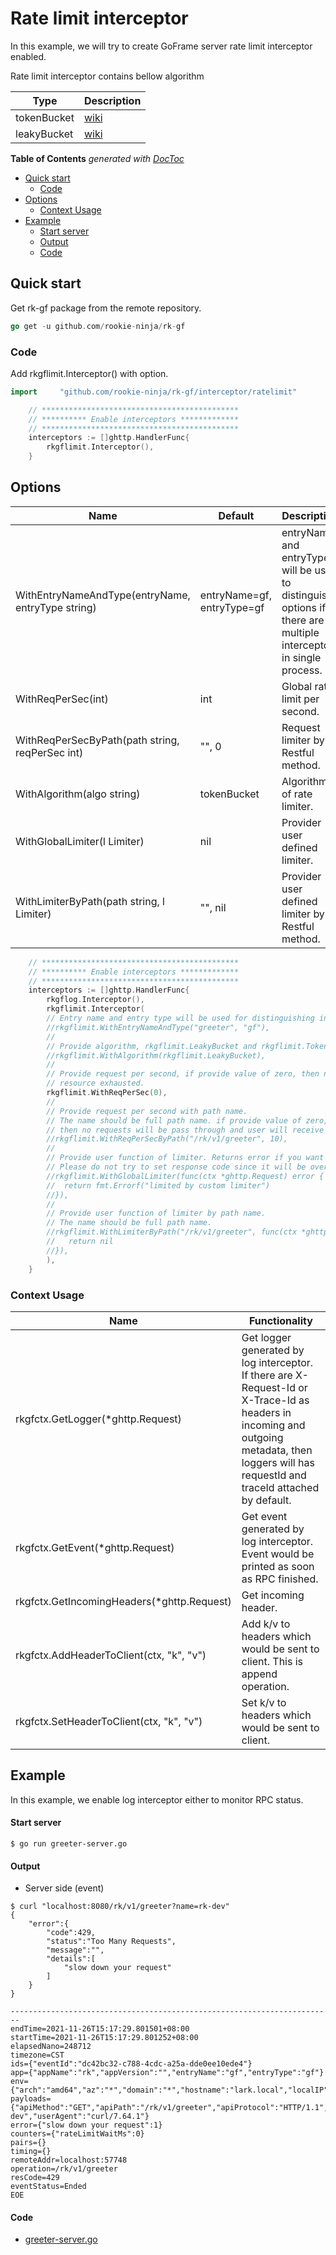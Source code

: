 # Rate limit interceptor
In this example, we will try to create GoFrame server rate limit interceptor enabled.

Rate limit interceptor contains bellow algorithm

| Type | Description |
| ---- | ---- |
| tokenBucket | [wiki](https://en.wikipedia.org/wiki/Token_bucket) |
| leakyBucket | [wiki](https://en.wikipedia.org/wiki/Leaky_bucket) |

<!-- START doctoc generated TOC please keep comment here to allow auto update -->
<!-- DON'T EDIT THIS SECTION, INSTEAD RE-RUN doctoc TO UPDATE -->
**Table of Contents**  *generated with [DocToc](https://github.com/thlorenz/doctoc)*

- [Quick start](#quick-start)
  - [Code](#code)
- [Options](#options)
  - [Context Usage](#context-usage)
- [Example](#example)
    - [Start server](#start-server)
    - [Output](#output)
    - [Code](#code-1)

<!-- END doctoc generated TOC please keep comment here to allow auto update -->

## Quick start
Get rk-gf package from the remote repository.

```go
go get -u github.com/rookie-ninja/rk-gf
```

### Code
Add rkgflimit.Interceptor() with option.

```go
import     "github.com/rookie-ninja/rk-gf/interceptor/ratelimit"
```
```go
    // ********************************************
    // ********** Enable interceptors *************
    // ********************************************
	interceptors := []ghttp.HandlerFunc{
        rkgflimit.Interceptor(),
    }
```

## Options
| Name | Default | Description |
| ---- | ---- | ---- |
| WithEntryNameAndType(entryName, entryType string) | entryName=gf, entryType=gf | entryName and entryType will be used to distinguish options if there are multiple interceptors in single process. |
| WithReqPerSec(int) | int | Global rate limit per second. |
| WithReqPerSecByPath(path string, reqPerSec int) | "", 0 | Request limiter by Restful method. |
| WithAlgorithm(algo string) | tokenBucket | Algorithm of rate limiter. |
| WithGlobalLimiter(l Limiter) | nil | Provider user defined limiter. |
| WithLimiterByPath(path string, l Limiter) | "", nil | Provider user defined limiter by Restful method. |

```go
	// ********************************************
	// ********** Enable interceptors *************
	// ********************************************
	interceptors := []ghttp.HandlerFunc{
		rkgflog.Interceptor(),
		rkgflimit.Interceptor(
		// Entry name and entry type will be used for distinguishing interceptors. Recommended.
		//rkgflimit.WithEntryNameAndType("greeter", "gf"),
		//
		// Provide algorithm, rkgflimit.LeakyBucket and rkgflimit.TokenBucket was available, default is TokenBucket.
		//rkgflimit.WithAlgorithm(rkgflimit.LeakyBucket),
		//
		// Provide request per second, if provide value of zero, then no requests will be pass through and user will receive an error with
		// resource exhausted.
		rkgflimit.WithReqPerSec(0),
		//
		// Provide request per second with path name.
		// The name should be full path name. if provide value of zero,
		// then no requests will be pass through and user will receive an error with resource exhausted.
		//rkgflimit.WithReqPerSecByPath("/rk/v1/greeter", 10),
		//
		// Provide user function of limiter. Returns error if you want to limit the request.
		// Please do not try to set response code since it will be overridden by middleware.
		//rkgflimit.WithGlobalLimiter(func(ctx *ghttp.Request) error {
		//	return fmt.Errorf("limited by custom limiter")
		//}),
		//
		// Provide user function of limiter by path name.
		// The name should be full path name.
		//rkgflimit.WithLimiterByPath("/rk/v1/greeter", func(ctx *ghttp.Request) error {
		//	 return nil
		//}),
		),
	}
```

### Context Usage
| Name | Functionality |
| ------ | ------ |
| rkgfctx.GetLogger(*ghttp.Request) | Get logger generated by log interceptor. If there are X-Request-Id or X-Trace-Id as headers in incoming and outgoing metadata, then loggers will has requestId and traceId attached by default. |
| rkgfctx.GetEvent(*ghttp.Request) | Get event generated by log interceptor. Event would be printed as soon as RPC finished. |
| rkgfctx.GetIncomingHeaders(*ghttp.Request) | Get incoming header. |
| rkgfctx.AddHeaderToClient(ctx, "k", "v") | Add k/v to headers which would be sent to client. This is append operation. |
| rkgfctx.SetHeaderToClient(ctx, "k", "v") | Set k/v to headers which would be sent to client. |

## Example
In this example, we enable log interceptor either to monitor RPC status.

#### Start server
```shell script
$ go run greeter-server.go
```

#### Output
- Server side (event)
```shell script
$ curl "localhost:8080/rk/v1/greeter?name=rk-dev" 
{
    "error":{
        "code":429,
        "status":"Too Many Requests",
        "message":"",
        "details":[
            "slow down your request"
        ]
    }
}
```

```shell script
------------------------------------------------------------------------
endTime=2021-11-26T15:17:29.801501+08:00
startTime=2021-11-26T15:17:29.801252+08:00
elapsedNano=248712
timezone=CST
ids={"eventId":"dc42bc32-c788-4cdc-a25a-dde0ee10ede4"}
app={"appName":"rk","appVersion":"","entryName":"gf","entryType":"gf"}
env={"arch":"amd64","az":"*","domain":"*","hostname":"lark.local","localIP":"10.8.0.2","os":"darwin","realm":"*","region":"*"}
payloads={"apiMethod":"GET","apiPath":"/rk/v1/greeter","apiProtocol":"HTTP/1.1","apiQuery":"name=rk-dev","userAgent":"curl/7.64.1"}
error={"slow down your request":1}
counters={"rateLimitWaitMs":0}
pairs={}
timing={}
remoteAddr=localhost:57748
operation=/rk/v1/greeter
resCode=429
eventStatus=Ended
EOE
```

#### Code
- [greeter-server.go](greeter-server.go)

